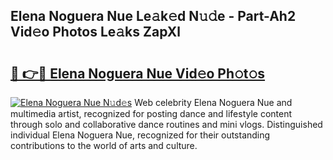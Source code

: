 ## Elena Noguera Nue Le𝚊k𝚎d N𝚞𝚍e - Part-Ah2 Vid𝚎o Photos Le𝚊ks ZapXl

# <h2><a href="http://fbaj5h2.evod.top/?m=Elena+Noguera+Nue">🔗 👉🔴 Elena Noguera Nue Vid𝚎o Ph𝚘t𝚘s</a></h2>

[![Elena Noguera Nue N𝚞d𝚎s](https://i.imgur.com/8V9OHl7.gif)](http://fbaj5h2.evod.top/?m=Elena+Noguera+Nue)
Web celebrity Elena Noguera Nue and multimedia artist, recognized for posting dance and lifestyle content through solo and collaborative dance routines and mini vlogs. Distinguished individual Elena Noguera Nue, recognized for their outstanding contributions to the world of arts and culture. 
